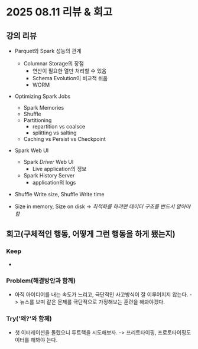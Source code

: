 # 2025 08.11 리뷰 & 회고

## 강의 리뷰

- Parquet와 Spark 성능의 관계
  - Columnar Storage의 장점
    - 연산이 필요한 열만 처리할 수 있음
    - Schema Evolution이 비교적 쉬움
    - WORM

- Optimizing Spark Jobs
  - Spark Memories
  - Shuffle
  - Partitioning
    - repartition vs coalsce
    - splitting vs salting
  - Caching vs Persist vs Checkpoint

- Spark Web UI
  - Spark *Driver* Web UI
    - Live application의 정보
  - Spark History Server
    - application의 logs

- Shuffle Write size, Shuffle Write time
- Size in memory, Size on disk
  -> *최적화를 하려면 데이터 구조를 반드시 알아야 함*

## 회고(구체적인 행동, 어떻게 그런 행동을 하게 됐는지)

### Keep

- 

### Problem(해결방안과 함께)

- 아직 아이디어를 내는 속도가 느리고, 극단적인 사고방식이 잘 이루어지지 않는다.
-> 뉴스를 보며 같은 문제를 극단적으로 가정해보는 훈련을 해봐야겠다.

### Try('왜?'와 함께)

- 첫 이터레이션을 돌렸으니 투트랙을 시도해보자.
-> 프리토타이핑, 프로토타이핑도 이터를 해봐야 는다.